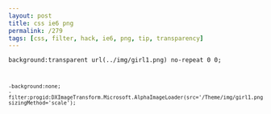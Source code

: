 ```yaml
---
layout: post
title: css ie6 png
permalink: /279
tags: [css, filter, hack, ie6, png, tip, transparency]
---
```


<code>background:transparent url(../img/girl1.png) no-repeat 0 0;

    -background:none;
    -filter:progid:DXImageTransform.Microsoft.AlphaImageLoader(src='/Theme/img/girl1.png', sizingMethod='scale');

